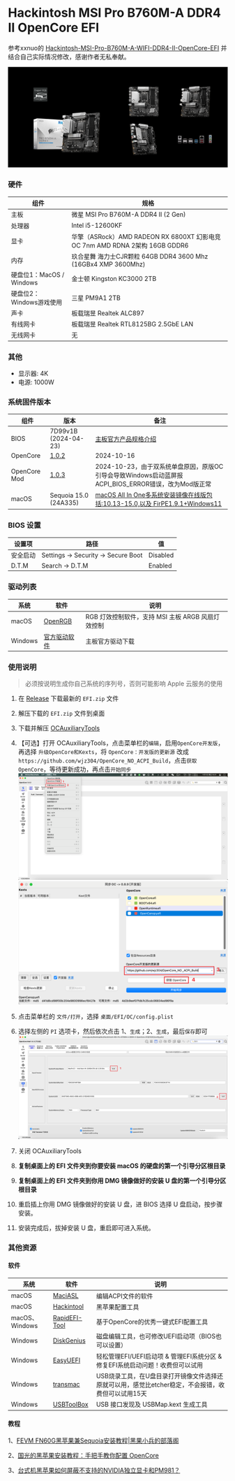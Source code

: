 # Hackintosh MSI Pro B760M-A DDR4 II OpenCore EFI

参考xxnuo的 [Hackintosh-MSI-Pro-B760M-A-WIFI-DDR4-II-OpenCore-EFI](https://github.com/xxnuo/Hackintosh-MSI-Pro-B760M-A-WIFI-DDR4-II-OpenCore-EFI) 并结合自己实际情况修改，感谢作者无私奉献。

![Motherboard](Motherboard.png)

### 硬件

| 组件         | 规格                                                                        |
| ------------ | --------------------------------------------------------------------------- |
| 主板         | 微星 MSI Pro B760M-A DDR4 II (2 Gen)                                   |
| 处理器       | Intel i5-12600KF                                                            |
| 显卡         | 华擎（ASRock）AMD RADEON RX 6800XT 幻影电竞 OC 7nm AMD RDNA 2架构 16GB GDDR6 |
| 内存         | 玖合星舞 海力士CJR颗粒 64GB DDR4 3600 Mhz (16GBx4 XMP 3600Mhz)                 |
| 硬盘位1：MacOS / Windows   | 金士顿 Kingston KC3000 2TB                                               |
| 硬盘位2：Windows游戏使用 | 三星 PM9A1 2TB                                      |
| 声卡         | 板载瑞昱 Realtek ALC897                                                     |
| 有线网卡     | 板载瑞昱 Realtek RTL8125BG 2.5GbE LAN                                       |
| 无线网卡     | 无 |

### 其他

- 显示器: 4K
- 电源: 1000W

### 系统固件版本

| 组件     | 版本                                                | 备注                                                                                     |
| -------- | --------------------------------------------------- | ---------------------------------------------------------------------------------------- |
| BIOS     | 7D99v1B (2024-04-23)                                | [主板官方产品规格介绍](https://www.msi.cn/Motherboard/PRO-B760M-A-DDR4-II/Overview) |
| OpenCore | [1.0.2](https://github.com/acidanthera/OpenCorePkg) | 2024-10-16                                                                               |
| OpenCore Mod| [1.0.3](https://github.com/wjz304/OpenCore_NO_ACPI_Build) | 2024-10-23，由于双系统单盘原因，原版OC引导会导致Windows启动蓝屏报ACPI_BIOS_ERROR错误，改为Mod版正常                                                                               |
| macOS    | Sequoia 15.0 (24A335)                                 | [macOS All In One多系统安装镜像在线版包括:10.13-15.0,以及 FirPE1.9.1+Windows11](https://mp.weixin.qq.com/s/lUInPXMrJaL4T81C8GhSEg)                                |

### BIOS 设置

| 设置项   | 路径                                | 值       |
| -------- | ----------------------------------- | -------- |
| 安全启动 | Settings -> Security -> Secure Boot | Disabled |
| D.T.M    | Search -> D.T.M                     | Enabled  |

### 驱动列表

| 系统    | 软件                                                                                   | 说明                                              |
| ------- | -------------------------------------------------------------------------------------- | ------------------------------------------------- |
| macOS   | [OpenRGB](https://gitlab.com/CalcProgrammer1/OpenRGB)                                  | RGB 灯效控制软件，支持 MSI 主板 ARGB 风扇灯效控制 |
| Windows | [官方驱动软件](https://www.msi.cn/Motherboard/PRO-B760M-A-DDR4-II/support) | 主板官方驱动下载                                  |

### 使用说明

> 必须按说明生成你自己系统的序列号，否则可能影响 Apple 云服务的使用

1. 在 [Release](https://github.com/nocmt/Hackintosh-MSI-Pro-B760M-A-DDR4-II-OpenCore-EFI/releases) 下载最新的 `EFI.zip` 文件
2. 解压下载的 `EFI.zip` 文件到桌面
3. 下载并解压 [OCAuxiliaryTools](https://github.com/ic005k/OCAuxiliaryTools/releases)
4. 【可选】打开 OCAuxiliaryTools，点击菜单栏的`编辑`，启用`OpenCore开发版`，再选择 `升级OpenCore和Kexts`，将 `OpenCore：开发版的更新源`
改成 `https://github.com/wjz304/OpenCore_NO_ACPI_Build`，点击`获取OpenCore`，等待更新成功，再点击`开始同步`
![1](1.png)
![2](2.png)

5. 点击菜单栏的 `文件/打开`，选择 `桌面/EFI/OC/config.plist`
6. 选择左侧的 `PI` 选项卡，然后依次点击 1、`生成`；2、`生成`，最后`保存`即可
![Config](Config.png)
7. 关闭 OCAuxiliaryTools
8. **复制桌面上的 EFI 文件夹到你要安装 macOS 的硬盘的第一个引导分区根目录**
9. **复制桌面上的 EFI 文件夹到你用 DMG 镜像做好的安装 U 盘的第一个引导分区根目录**
10. 重启插上你用 DMG 镜像做好的安装 U 盘，进 BIOS 选择 U 盘启动，按步骤安装。
11. 安装完成后，拔掉安装 U 盘，重启即可进入系统。

### 其他资源

#### 软件

| 系统    | 软件                                                                                   | 说明                                              |
| ------- | -------------------------------------------------------------------------------------- | ------------------------------------------------- |
| macOS   | [MaciASL](https://github.com/acidanthera/MaciASL)                                  | 编辑ACPI文件的软件 |
| macOS | [Hackintool](https://github.com/benbaker76/Hackintool) | 黑苹果配置工具 |
| macOS、Windows | [RapidEFI-Tool](https://github.com/JeoJay127/RapidEFI-Tool) | 基于OpenCore的优秀一键式EFI配置工具 |
| Windows | [DiskGenius](https://www.diskgenius.cn/) | 磁盘编辑工具，也可修改UEFI启动项（BIOS也可以设置）                                  |
| Windows | [EasyUEFI](https://www.easyuefi.com/index-cn.html) | 轻松管理EFI/UEFI启动项 & 管理EFI系统分区 & 修复EFI系统启动问题！收费但可以试用|
| Windows | [transmac](https://www.easyuefi.com/index-cn.html) | USB烧录工具，在U盘目录打开镜像文件选择还原就可以用，感觉比etcher稳定，不会报错，收费但可以试用15天|
| Windows | [USBToolBox](https://github.com/USBToolBox/tool) | USB 接口发现及 USBMap.kext 生成工具|

#### 教程

1、[FEVM FN60G黑苹果兼Sequoia安装教程|黑果小兵的部落阁](https://blog.daliansky.net/FEVM-FN60G-Hackintosh-and-Sequoia-Installation-Tutorial.html#more)

2、[国光的黑苹果安装教程：手把手教你配置 OpenCore](https://apple.sqlsec.com/)

3、[台式机黑苹果如何屏蔽不支持的NVIDIA独立显卡和PM981？](https://heipg.cn/tutorial/block-nv-dgpu-or-pm981.html)